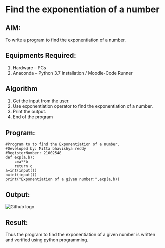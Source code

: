 # Find the exponentiation of a number

## AIM:
To write a program to find the exponentiation of a number.

## Equipments Required:
1. Hardware – PCs
2. Anaconda – Python 3.7 Installation / Moodle-Code Runner

## Algorithm
1. Get the input from the user.
2. Use exponentiation operator to find the exponentiation of a number.
3. Print the output.
4. End of the program

## Program:
```
#Program to to find the Exponentiation of a number.
#Developed by: Mitta bhavishya reddy
#RegisterNumber: 21002548
def exp(a,b):
    c=a**b
    return c
a=int(input())
b=int(input())
print("Exponentiation of a given number:",exp(a,b))
```

## Output:
![Github logo](expo.png)


## Result:
Thus the program to find the exponentiation of a given number is written and verified using python programming.
